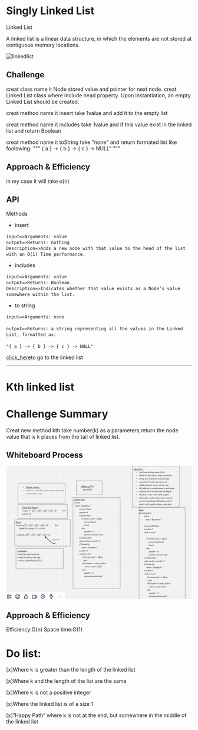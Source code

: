 # Singly Linked List
<!-- Short summary or background information -->
Linked List

A linked list is a linear data structure, in which the elements are not stored at contiguous memory locations.

![linkedlist](https://media.geeksforgeeks.org/wp-content/cdn-uploads/gq/2013/03/Linkedlist.png)

## Challenge
<!-- Description of the challenge -->
creat class name it Node stored value and pointer for next node.
creat Linked List class where include  head property.
Upon instantiation, an empty Linked List should be created.

creat method name it insert take 1value and add it to the empty list

creat method name it includes take 1value and if this value exist in the linked list and return Boolean

creat method name it toString take "none" and return formated list like foolowing:
"""
{ a } -> { b } -> { c } -> NULL"
"""

## Approach & Efficiency
<!-- What approach did you take? Why? What is the Big O space/time for this approach? -->
in my case it will take o(n)


## API
<!-- Description of each method publicly available to your Linked List -->
Methods

* insert
```
input=>Arguments: value
output=>Returns: nothing
Description=>Adds a new node with that value to the head of the list with an O(1) Time performance.
```
* includes
```
input=>Arguments: value
output=>Returns: Boolean
Description=>Indicates whether that value exists as a Node’s value somewhere within the list.
```
* to string
```
input=>Arguments: none

output=>Returns: a string representing all the values in the Linked List, formatted as:

"{ a } -> { b } -> { c } -> NULL"
```


[click_here](https://github.com/monaSalih/data-structures-and-algorithms/tree/linked-list/python/code_challenges/linked_list)to go to the linked list


<!-- /dkciosdjfijfoijfosijerfrjiosrj -->

_____________________________________________
# Kth linked list
# Challenge Summary
<!-- Description of the challenge -->
Creat new method kth take number(k) as a parameters,return the node value that is k places from the tail of linked list.


## Whiteboard Process
<!-- Embedded whiteboard image -->
![test](img/code.7.PNG)
## Approach & Efficiency
<!-- What approach did you take? Why? What is the Big O space/time for this approach? -->
Efficiency:O(n)
Space time:O(1)

# Do list:
[x]Where k is greater than the length of the linked list

[x]Where k and the length of the list are the same

[x]Where k is not a positive integer

[x]Where the linked list is of a size 1

[x]“Happy Path” where k is not at the end, but somewhere in the middle of the linked list


<!-- #Url link
* [linked-list-kth.py-link](https://github.com/monaSalih/data-structures-and-algorithms/blob/linked-list-kth/python/code_challenges/linked_list/linked_list.py)

* [branch-url](https://github.com/monaSalih/data-structures-and-algorithms/tree/linked-list-kth/python/code_challenges/linked_list) -->

